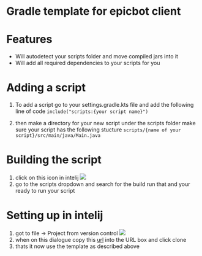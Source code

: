 # Gradle template for epicbot client

# Features
- Will autodetect your scripts folder and move compiled jars into it
- Will add all required dependencies to your scripts for you

# Adding a script

1) To add a script go to your settings.gradle.kts file and add the following line of code
   ```include("scripts:{your script name}")```

2) then make a directory for your new script under the scripts folder make sure your script has the following stucture ```scripts/{name of your script}/src/main/java/Main.java```

# Building the script

1) click on this icon in intelij ![](https://i.imgur.com/JT3Wh0R.png)
2) go to the scripts dropdown and search for the build run that and your ready to run your script

# Setting up in intelij
1) got to file -> Project from version control ![](https://i.imgur.com/OolQMeB.png)
2) when on this dialogue copy this [url]() into the URL box and click clone
3) thats it now use the template as described above
